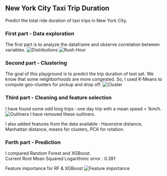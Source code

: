 ## New York City Taxi Trip Duration

Predict the total ride duration of taxi trips in New York City. 

### First part - Data exploration
The first part is to analyze the dataframe and observe correlation between variables.
![Distributions](https://github.com/ayushoriginal/DataScienceWork/blob/master/KaggleTaxiTrip/pic/download.png)
![Rush Hour](https://github.com/ayushoriginal/DataScienceWorks/blob/master/KaggleTaxiTrip/pic/rush_hour.png)

### Second part - Clustering
The goal of this playground is to predict the trip duration of test set. We know that some neighborhoods are more congested. So, I used K-Means to compute geo-clusters for pickup and drop off.
![Cluster](https://github.com/ayushoriginal/DataScienceWork/blob/master/KaggleTaxiTrip/pic/nyc_clusters.png)

### Third part - Cleaning and feature selection 
I have found some odd long trips : one day trip with a mean spead < 1km/h.   
![Outliners](https://github.com/ayushoriginal/DataScienceWorks/blob/master/KaggleTaxiTrip/pic/outliners.png)
I have removed these outliners.  

I also added features from the data available : Haversine distance, Manhattan distance, means for clusters, PCA for rotation.

### Forth part - Prediction
I compared Random Forest and XGBoost.  
Current Root Mean Squared Logarithmic error : 0.391

Feature importance for RF & XGBoost
![Feature importance](https://github.com/ayushoriginal/DataScienceWork/blob/master/KaggleTaxiTrip/pic/feat_importance.png)
